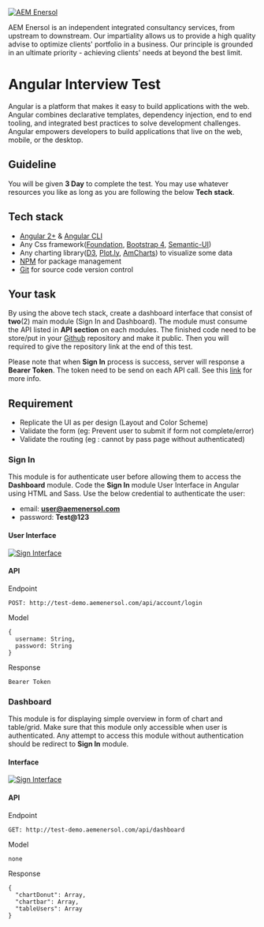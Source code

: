 [![AEM Enersol](http://i0.wp.com/aemenersol.com/wp-content/uploads/2015/12/Logo-AEM-for-MegaProject-Final.png?fit=290%2C129)](http://aemenersol.com)

AEM Enersol is an independent integrated consultancy services, from upstream to downstream. Our impartiality allows us to provide a high quality advise to optimize clients' portfolio in a business. Our principle is grounded in an ultimate priority - achieving clients' needs at beyond the best limit.

# Angular Interview Test

Angular is a platform that makes it easy to build applications with the web. Angular combines declarative templates, dependency injection, end to end tooling, and integrated best practices to solve development challenges. Angular empowers developers to build applications that live on the web, mobile, or the desktop.

## Guideline

You will be given **3 Day** to complete the test. You may use whatever resources you like as long as you are following the below **Tech stack**.

## Tech stack
   - [Angular 2+](https://angular.io/) & [Angular CLI](https://cli.angular.io/)
   - Any Css framework([Foundation](http://foundation.zurb.com/), [Bootstrap 4](https://getbootstrap.com/docs/4.0/getting-started/introduction/), [Semantic-UI](http://semantic-ui.com/))
   - Any charting library([D3](https://d3js.org/), [Plot.ly](https://plot.ly/), [AmCharts](https://www.amcharts.com/)) to visualize some data
   - [NPM](https://www.npmjs.com/) for package management
   - [Git](https://git-scm.com/) for source code version control

## Your task

By using the above tech stack, create a dashboard interface that consist of **two**(2) main module (Sign In and Dashboard). The module must consume the API listed in **API section** on each modules. The finished code need to be store/put in your [Github](http://github.com) repository and make it public. Then you will required to give the repository link at the end of this test.

Please note that when **Sign In** process is success, server will response a **Bearer Token**. The token need to be send on each API call. See this [link](https://stackoverflow.com/questions/52468071/how-to-send-jwt-token-as-authorization-header-in-angular-6?answertab=votes#tab-top) for more info.

## Requirement
   - Replicate the UI as per design (Layout and Color Scheme)
   - Validate the form (eg: Prevent user to submit if form not complete/error)
   - Validate the routing (eg : cannot by pass page without authenticated)


### Sign In

This module is for authenticate user before allowing them to access the **Dashboard** module. Code the **Sign In** module User Interface in Angular using HTML and Sass. Use the below credential to authenticate the user:
  - email: **user@aemenersol.com**
  - password: **Test@123**

#### User Interface

[![Sign Interface](src/assets/img/signin.png)]()

#### API

Endpoint
```
POST: http://test-demo.aemenersol.com/api/account/login
```
Model
```
{
  username: String,
  password: String
}
 ```
Response
```
Bearer Token
```

### Dashboard

This module is for displaying simple overview in form of chart and table/grid. Make sure that this module only accessible when user is authenticated. Any attempt to access this module without authentication should be redirect to **Sign In** module.

#### Interface

[![Sign Interface](src/assets/img/dashboard.png)]()

#### API

Endpoint
```
GET: http://test-demo.aemenersol.com/api/dashboard
```
Model
```
none
```
Response
```
{
  "chartDonut": Array,
  "chartbar": Array,
  "tableUsers": Array
}
 ```
